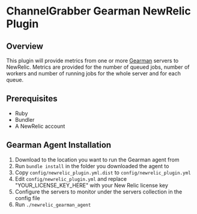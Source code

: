 # ChannelGrabber Gearman NewRelic Plugin

## Overview

This plugin will provide metrics from one or more [Gearman](http://gearman.org/) servers to NewRelic. Metrics are provided for the number of queued jobs, number of workers and number of running jobs for the whole server and for each queue.

## Prerequisites

- Ruby
- Bundler
- A NewRelic account

## Gearman Agent Installation

1. Download to the location you want to run the Gearman agent from
2. Run `bundle install` in the folder you downloaded the agent to
2. Copy `config/newrelic_plugin.yml.dist` to `config/newrelic_plugin.yml`
3. Edit `config/newrelic_plugin.yml` and replace "YOUR_LICENSE_KEY_HERE" with your New Relic license key
4. Configure the servers to monitor under the servers collection in the config file
5. Run `./newrelic_gearman_agent`
